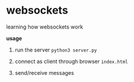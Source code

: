 # websockets

learning how websockets work

**usage**

1. run the server `python3 server.py`

2. connect as client through browser `index.html`

3. send/receive messages
